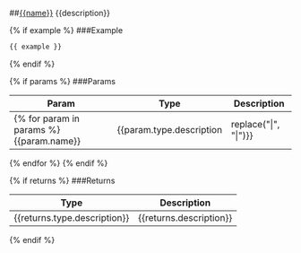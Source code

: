 ##[{{name}}]({{sourceLink}})
{{description}}

{% if example %}
###Example
```javascript
{{ example }}
```
{% endif %}

{% if params %}
###Params

Param | Type | Description
--- | --- | ---
{% for param in params %}{{param.name}} | {{param.type.description | replace("\|", "&#124;")}} | {{param.description}}
{% endfor %}
{% endif %}

{% if returns %}
###Returns

Type | Description
--- | ---
{{returns.type.description}} | {{returns.description}}
{% endif %}
